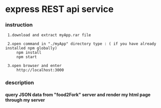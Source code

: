 # express REST api service

### instruction
    
     1.download and extract myApp.rar file 
     
     2.open command in "./myApp" directory type : ( if you have already installed npm globally)
         npm install
         npm start
     
     3.open browser and enter
         http://localhost:3000
         
        
### description

####    query JSON data from "food2Fork" server and render my html page through my server
